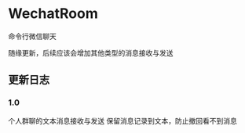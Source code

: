 # WechatRoom
命令行微信聊天

随缘更新，后续应该会增加其他类型的消息接收与发送


## 更新日志
### 1.0

个人群聊的文本消息接收与发送
保留消息记录到文本，防止撤回看不到消息

